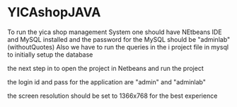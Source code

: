 # YICAshopJAVA

To run the yica shop management System
one should have NEtbeans IDE and MySQL installed and the password for the MySQL should be "adminlab" (withoutQuotes) 
Also we have to run the queries in the i project file in mysql to initially setup the database

the next step in to open the project in Netbeans and run the project

the login id and pass for the application are "admin" and "adminlab" 

the screen resolution should be set to 1366x768 for the best experience 
